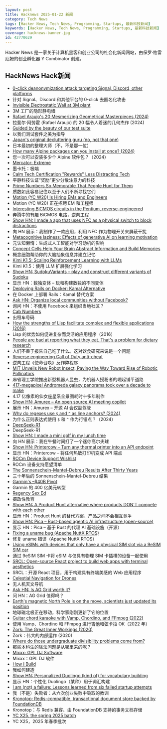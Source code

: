 ```yaml
---
layout: post
title: Hacknews 2025-01-22 新闻
category: Tech News
tags: [Hacker News, Tech News, Programming, Startups, 最新科技新闻]
keywords: [Hacker News, Tech News, Programming, Startups, 最新科技新闻]
coverage: hacknews-banner.jpg
id: 42770629
---
```


Hacker News 是一家关于计算机黑客和创业公司的社会化新闻网站，由保罗·格雷厄姆的创业孵化器 Y Combinator 创建。

## HackNews Hack新闻

- [0-click deanonymization attack targeting Signal, Discord, other platforms](https://gist.github.com/hackermondev/45a3cdfa52246f1d1201c1e8cdef6117)
- 针对 Signal、Discord 和其他平台的 0-click 去匿名化攻击
- [Invisible Electrostatic Wall at 3M plant](http://amasci.com/weird/unusual/e-wall.html)
- 3M 工厂的隐形静电墙
- [Rafael Araujo's 20 Mesmerizing Geometrical Masterpieces (2024)](https://abakcus.com/rafael-araujo-geometrical-masterpieces/)
- 拉斐尔·阿劳霍 (Rafael Araujo) 的 20 幅令人着迷的几何杰作 (2024)
- [Guided by the beauty of our test suite](https://www.mattkeeter.com/blog/2025-01-20-guided/)
- 以我们测试套件之美为指导
- [Japan's original decluttering guru (no, not that one)](https://www.nytimes.com/2025/01/16/business/hideko-yamashita-decluttering-danshari.html)
- 日本最初的整理大师（不，不是那一位）
- [How many Alpine packages can you install at once? (2024)](https://www.naff.dev/blog/all-the-packages)
- 您一次可以安装多少个 Alpine 软件包？（2024）
- [Mercator: Extreme](https://mrgris.com/projects/merc-extreme/)
- 墨卡托：极端
- [Calm Tech Certification "Rewards" Less Distracting Tech](https://spectrum.ieee.org/calm-tech)
- 平静科技认证“奖励”更少分散注意力的科技
- [Prime Numbers So Memorable That People Hunt for Them](https://www.scientificamerican.com/article/these-prime-numbers-are-so-memorable-that-people-hunt-for-them/)
- 质数如此容易记住以至于人们不断寻找它们
- [Motion (YC W20) Is Hiring EMs and Engineers](https://jobs.ashbyhq.com/motion?utm_source=hn)
- Motion (YC W20) 正在招聘 EM 和工程师
- [Interesting BiCMOS circuits in the Pentium, reverse-engineered](https://www.righto.com/2025/01/pentium-reverse-engineering-bicmos.html)
- 奔腾中的有趣 BiCMOS 电路，逆向工程
- [Show HN: I made a app that uses NFC as a physical switch to block distractions](https://www.foqos.app)
- 向 HN 展示：我制作了一款应用，利用 NFC 作为物理开关来屏蔽干扰
- [Metacognitive laziness: Effects of generative AI on learning motivation](https://bera-journals.onlinelibrary.wiley.com/doi/10.1111/bjet.13544)
- 元认知懒惰：生成式人工智能对学习动机的影响
- [Concept Cells Help Your Brain Abstract Information and Build Memories](https://www.quantamagazine.org/concept-cells-help-your-brain-abstract-information-and-build-memories-20250121/)
- 概念细胞帮助你的大脑抽象信息并建立记忆
- [Kimi K1.5: Scaling Reinforcement Learning with LLMs](https://github.com/MoonshotAI/Kimi-k1.5)
- Kimi K1.5：使用 LLM 扩展强化学习
- [Show HN: SudokuVariants – play and construct different variants of Sudoku](https://sudokuvariants.com)
- 显示 HN：数独变体 – 玩和构建数独的不同变体
- [Deploying Rails on Docker: Kamal Alternative](https://impactahead.com/dev/dokku-deploying-rails-on-docker-kamal-alternative)
- 在 Docker 上部署 Rails：Kamal 替代方案
- [Ask HN: Organize local communities without Facebook?]()
- 询问 HN：不使用 Facebook 来组织当地社区？
- [Cab Numbers](https://www.shyamsundergupta.com/cab.htm)
- 出租车号码
- [How the strengths of Lisp facilitate complex and flexible applications (2016)](https://pmc.ncbi.nlm.nih.gov/articles/PMC5952920/)
- Lisp 的优势如何促进复杂而灵活的应用程序（2016）
- [People are bad at reporting what they eat. That's a problem for dietary research](https://www.science.org/content/article/people-are-bad-reporting-what-they-eat-s-problem-dietary-research)
- 人们不善于报告自己吃了什么。这对饮食研究来说是一个问题
- [Reverse engineering Call of Duty anti-cheat](https://ssno.cc/posts/reversing-tac-1-4-2025/)
- 逆向工程《使命召唤》反作弊程序
- [MIT Unveils New Robot Insect, Paving the Way Toward Rise of Robotic Pollinators](https://thedebrief.org/mit-unveils-new-robot-insect-paving-the-way-toward-the-rise-of-robotic-pollinators/)
- 麻省理工学院推出新型机器人昆虫，为机器人授粉者的崛起铺平道路
- [417-megapixel Andromeda galaxy panorama took over a decade to make](https://petapixel.com/2025/01/16/417-megapixel-andromeda-galaxy-panorama-took-over-a-decade-to-make/)
- 4.17 亿像素的仙女座星系全景图耗时十多年制作
- [Show HN: Amurex – An open source AI meeting copilot](https://sansyrox.github.io/amurex_ce/)
- 展示 HN：Amurex – 开源 AI 会议副驾驶
- [Why do regexes use `$` and `^` as line anchors? (2024)](https://buttondown.com/hillelwayne/archive/why-do-regexes-use-and-as-line-anchors/)
- 为什么正则表达式使用 `$` 和 `^` 作为行锚点？（2024）
- [DeepSeek-R1](https://github.com/deepseek-ai/DeepSeek-R1)
- DeepSeek-R1
- [Show HN: I made a mini golf in my lunch time](https://paper-golf.netlify.app/)
- 向 HN 展示：我在午餐时间打了一个迷你高尔夫球
- [Show HN: Printercow – Turn any thermal printer into an API endpoint](https://www.printercow.com/)
- 显示 HN：Printercow – 将任何热敏打印机变成 API 端点
- [ROCm Device Support Wishlist](https://github.com/ROCm/ROCm/discussions/4276)
- ROCm 设备支持愿望清单
- [The Sonnenschein-Mantel-Debreu Results After Thirty Years](https://citeseerx.ist.psu.edu/document?repid=rep1&type=pdf&doi=203ee701ee9833364eb551c342bb4b0a120f937e)
- 三十年后的 Sonnenschein-Mantel-Debreu 结果
- [Garmin's –$40B Pivot](https://www.readtrung.com/p/garmins-40b-pivot)
- Garmin 的 400 亿美元转型
- [Regency Sex Ed](https://www.historynewsnetwork.org/article/regency-sex-ed)
- 摄政性教育
- [Show HN: A Product Hunt alternative where products DON'T compete with each other](https://saascurate.com/)
- 显示 HN：Product Hunt 的替代方案，产品之间不会相互竞争
- [Show HN: Pica – Rust-based agentic AI infrastructure (open-source)](https://www.picaos.com/)
- 显示 HN：Pica – 基于 Rust 的代理 AI 基础设施（开源）
- [Fixing a uname bug (Apache NuttX RTOS)](https://lupyuen.org/articles/uname.html)
- 修复 uname 错误（Apache NuttX RTOS）
- [Using eSIMs with devices that only have a physical SIM slot via a 9eSIM SIM car](https://neilzone.co.uk/2025/01/using-esims-with-devices-that-only-have-a-physical-sim-slot-via-a-9esim-sim-card-with-android-and-linux/)
- 通过 9eSIM SIM 卡将 eSIM 与仅具有物理 SIM 卡插槽的设备一起使用
- [SRCL: Open-source React project to build web apps with terminal aesthetics](https://www.sacred.computer)
- SRCL：开源 React 项目，用于构建具有终端美感的 Web 应用程序
- [Celestial Navigation for Drones](https://www.mdpi.com/2504-446X/8/11/652)
- 无人机天文导航
- [Ask HN: Is AG Grid worth it?]()
- 问 HN：AG Grid 值得吗？
- [Earth's magnetic North Pole is on the move, scientists just updated its position](https://www.cnn.com/2025/01/21/science/magnetic-north-pole-new-position/index.html)
- 地球磁北极正在移动，科学家刚刚更新了它的位置
- [Guitar chord karaoke with Vamp, Chordino, and FFmpeg (2022)](https://dylanbeattie.net/2022/09/19/the-road-to-guitaraoke-part-1-vamp-chordino-imagesharp-ffmpeg.html)
- 使用 Vamp、Chordino 和 FFmpeg 进行吉他和弦卡拉 OK（2022 年）
- [Zork: The Great Inner Workings (2020)](https://medium.com/swlh/zork-the-great-inner-workings-b68012952bdc)
- Zork：伟大的内部运作 (2020)
- [Where do those undergraduate divisibility problems come from?](https://grossack.site/2025/01/16/undergrad-divisibility-problems.html)
- 那些本科生的除法问题是从哪里来的呢？
- [Mixxx: GPL DJ Software](https://mixxx.org/)
- Mixxx：GPL DJ 软件
- [How I Build](https://montasaurus.com/posts/how-i-build)
- 我如何建造
- [Show HN: Personalized Duolingo (kind of) for vocabulary building](https://github.com/baturyilmaz/wordpecker-app)
- 显示 HN：个性化 Duolingo（某种）用于词汇构建
- [I am (not) a failure: Lessons learned from six failed startup attempts](http://blog.rongarret.info/2025/01/i-am-not-failure-lessons-learned-from.html)
- 我（不是）失败者：从六次创业失败中吸取的教训
- [Kronotop: Redis-compatible, transactional document store backed by FoundationDB](https://github.com/kronotop/kronotop)
- Kronotop：与 Redis 兼容、由 FoundationDB 支持的事务文档存储
- [YC X25, the spring 2025 batch](https://www.ycombinator.com/blog/announcing-yc-x25/)
- YC X25，2025 年春季批次

